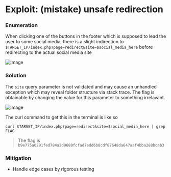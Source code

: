 # Exploit: (mistake) unsafe redirection
### Enumeration
When clicking one of the buttons in the footer which is supposed to lead the user to some social media, there is a slight indirection to `$TARGET_IP/index.php?page=redirect&site=$social_media_here` before redirecting to the actual social media site

![image](https://hackmd.io/_uploads/BJHlfoW7gl.png)

### Solution
The `site` query parameter is not validated and may cause an unhandled exception which may reveal folder structure via stack trace. The flag is obtainable by changing the value for this parameter to something irrelavant.

![image](https://hackmd.io/_uploads/S1nqzjbQeg.png)

The curl command to get this in the terminal is like so
```
curl $TARGET_IP/index.php?page=redirect&site=$social_media_here | grep FLAG
```

> The flag is `b9e775a0291fed784a2d9680fcfad7edd6b8cdf87648da647aaf4bba288bcab3`

### Mitigation
- Handle edge cases by rigorous testing